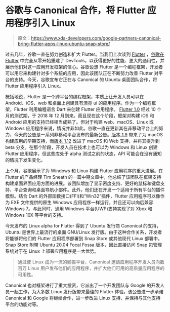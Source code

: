 # 谷歌与 Canonical 合作，将 Flutter 应用程序引入 Linux

> 原文：<https://www.xda-developers.com/google-partners-canonical-bring-flutter-apps-linux-ubuntu-snap-store/>

过去几年，谷歌一直在努力创造和扩大 Flutter。当我们上次谈到 [Flutter](https://www.xda-developers.com/tag/flutter/) ，[谷歌在 Flutter](https://www.xda-developers.com/google-rebuilds-flutter-dart-devtools/) 中完全从零开始重建了 DevTools，以获得更好的性能、更大的通用性，并展示他们对这一应用开发框架的信心。谷歌设想 Flutter 是一个编程框架，开发者可以用它来构建针对多个系统的应用，因此该团队正在不断努力改善 Flutter 对平台的支持。今天，谷歌宣布它正在与 Canonical 的 Ubuntu 桌面团队合作，将 Flutter 应用程序引入 Linux。

概括地说，Flutter 是一个跨平台的编程框架，本质上让开发人员可以在 Android、iOS、web 和桌面上创建具有漂亮 ui 的应用程序。作为一个编程框架，Flutter 利用编程语言 Dart 来创建 Flutter 应用程序。 [Flutter 1.0](https://www.xda-developers.com/flutter-1-0-is-now-available-stable-native-cross-platform-development/) 经过 10 个月的测试期，于 2018 年 12 月到来。而且现在这个阶段，框架对构建 iOS 和 Android 应用的支持已经相当成熟了。但对于构建 web、macOS、Linux 或 Windows 应用程序来说，情况并非如此。谷歌一直在更新其在非移动平台上的努力，今天的公告是一系列非移动平台发布的最新公告。[版本 1.9](https://www.xda-developers.com/flutter-19-web-repo-ios-13-macos-catalina-support-ml-code-completion-dart-25/) 带来了为 macOS 构建应用的早期支持，而[版本 1.12](https://www.xda-developers.com/google-flutter-112-support-web-macos-more/) 改进了 macOS 和 Web 支持，并将其提升到 beta 分支。在那个阶段，开发人员在技术上也可以为 Windows 和 Linux 创建 Flutter 应用程序，但这些库处于 alpha 测试之前的状态，API 可能会在没有通知的情况下发生变化。

上个月，谷歌展示了为 Windows 和 Linux 构建 Flutter 应用程序的重大进展。在 Flutter 的产品经理 Tim Sneath 的一篇中期文章中，他总结了该团队在框架支持构建桌面界面应用方面的进展。该团队增加了显示密度支持、更好的鼠标和键盘支持、平台查询和桌面导航小部件。此外，他们还在开发一个适用于所有平台的插件模型。结合 Dart 的外部函数接口(FFI)和“Win32”插件，Flutter 应用程序可以像作为 EXE 文件提供的原生 Windows 应用程序一样运行，并且还可以向后兼容 Windows 7。与此同时，通用 Windows 平台(UWP)支持实现了对 Xbox 和 Windows 10X 等平台的支持。

今天发布的 Linux alpha for Flutter 得到了 Ubuntu 发行商 Canonical 的支持，Ubuntu 是世界上最流行的桌面 GNU/Linux 发行版。由于这种合作关系，开发者将能够将他们的 Flutter 应用程序部署到 Snap Store 或其他现代 Linux 部署中。Snap Store 附带 Ubuntu 20.04 Focal Fossa 版本，因此直接访问 Snap 包管理系统对于在 Linux 上部署应用程序是一大优势。

> 通过使 Linux 成为一流的颤振平台，Canonical 邀请应用程序开发人员向数百万 Linux 用户发布他们的应用程序，并扩大他们可用的高质量应用程序的可用性。

Canonical 也对框架进行了重大投资，它派出了一个开发团队与 Google 的开发人员一起工作，为大多数 Linux 发行版带来最佳的 Flutter 体验。该公告进一步承诺 Canonical 和 Google 将继续合作，进一步改进 Linux 支持，并保持与其他支持平台的功能对等。